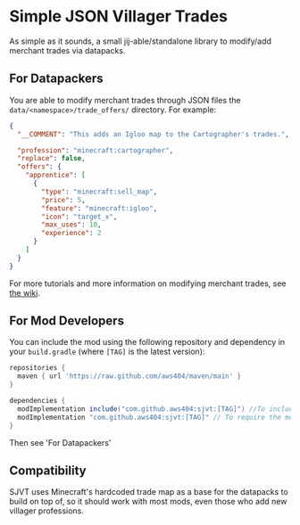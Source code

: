 # Simple JSON Villager Trades
As simple as it sounds, a small jij-able/standalone library to modify/add merchant trades via datapacks.

## For Datapackers
You are able to modify merchant trades through JSON files the `data/<namespace>/trade_offers/` directory.
For example:
```json
{
  "__COMMENT": "This adds an Igloo map to the Cartographer's trades.",

  "profession": "minecraft:cartographer",
  "replace": false,
  "offers": {
    "apprentice": [
      {
        "type": "minecraft:sell_map",
        "price": 5,
        "feature": "minecraft:igloo",
        "icon": "target_x",
        "max_uses": 10,
        "experience": 2
      }
    ]
  }
}
```
For more tutorials and more information on modifying merchant trades, see [the wiki](https://github.com/aws404/SimpleJsonVillagerTrades/wiki).

## For Mod Developers
You can include the mod using the following repository and dependency in your `build.gradle` (where `[TAG]` is the latest version):
```gradle
repositories {
  maven { url 'https://raw.github.com/aws404/maven/main' }
}

dependencies {
  modImplementation include("com.github.aws404:sjvt:[TAG]") //To include (jij) in your mod
  modImplementation "com.github.aws404:sjvt:[TAG]" // To require the mod to be installed seperatly
}
```

Then see 'For Datapackers'

## Compatibility
SJVT uses Minecraft's hardcoded trade map as a base for the datapacks to build on top of, so it should work with most mods, even those who add new villager professions.

